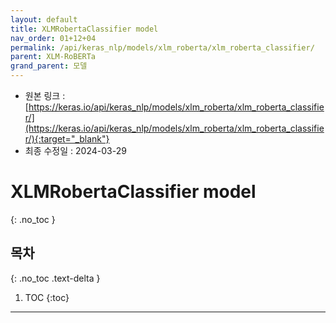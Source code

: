 ```yaml
---
layout: default
title: XLMRobertaClassifier model
nav_order: 01+12+04
permalink: /api/keras_nlp/models/xlm_roberta/xlm_roberta_classifier/
parent: XLM-RoBERTa
grand_parent: 모델
---
```


* 원본 링크 : [https://keras.io/api/keras_nlp/models/xlm_roberta/xlm_roberta_classifier/](https://keras.io/api/keras_nlp/models/xlm_roberta/xlm_roberta_classifier/){:target="_blank"}
* 최종 수정일 : 2024-03-29

# XLMRobertaClassifier model
{: .no_toc }

## 목차
{: .no_toc .text-delta }

1. TOC
{:toc}

---
